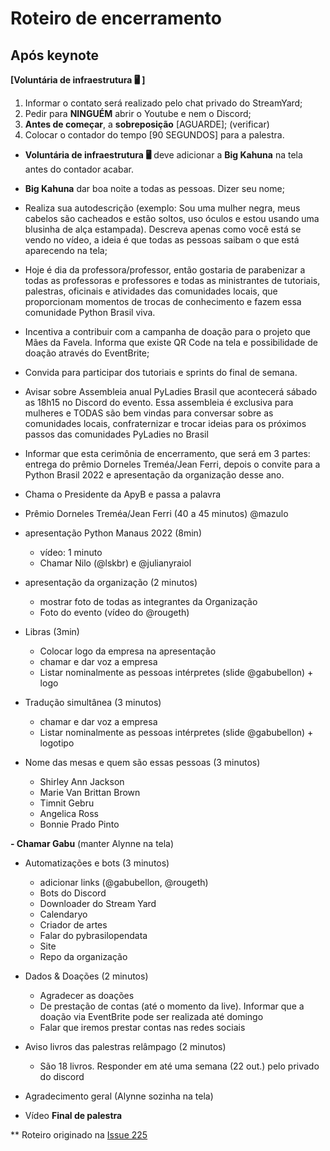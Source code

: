 # Roteiro de encerramento

## Após keynote

**[Voluntária de infraestrutura :desktop_computer: ]**

1. Informar o contato será realizado pelo chat privado do StreamYard;
2. Pedir para **NINGUÉM** abrir o Youtube e nem o Discord;
3. **Antes de começar**, a **sobreposição** [AGUARDE]; (verificar)
4. Colocar o contador do tempo [90 SEGUNDOS] para a palestra.

- **Voluntária de infraestrutura :desktop_computer:** deve adicionar a **Big Kahuna** na tela antes do contador acabar.

- **Big Kahuna** dar boa noite a todas as pessoas. Dizer seu nome;
- Realiza sua autodescrição (exemplo: Sou uma mulher negra, meus cabelos são cacheados e estão soltos, uso óculos e estou usando uma blusinha de alça estampada). Descreva apenas como você está se vendo no vídeo, a ideia é que todas as pessoas saibam o que está aparecendo na tela;

- Hoje é dia da professora/professor, então gostaria de parabenizar a todas as professoras e professores e todas as ministrantes de tutoriais, palestras, oficinais e atividades das comunidades locais, que proporcionam momentos de trocas de conhecimento e fazem essa comunidade Python Brasil viva.

- Incentiva a contribuir com a campanha de doação para o projeto que Mães da Favela. Informa que existe QR Code na tela e possibilidade de doação através do EventBrite;

- Convida para participar dos tutoriais e sprints do final de semana.

- Avisar sobre Assembleia anual PyLadies Brasil que acontecerá sábado as 18h15 no Discord do evento. Essa assembleia é exclusiva para mulheres e TODAS são bem vindas para conversar sobre as comunidades locais, confraternizar e trocar ideias para os próximos passos das comunidades PyLadies no Brasil

- Informar que esta cerimônia de encerramento, que será em 3 partes: entrega do prêmio Dorneles Treméa/Jean Ferri, depois o convite para a Python Brasil 2022 e apresentação da organização desse ano.


- Chama o Presidente da ApyB e passa a palavra

- Prêmio Dorneles Treméa/Jean Ferri (40 a 45 minutos) @mazulo

- apresentação Python Manaus 2022 (8min)
    - vídeo: 1 minuto
    - Chamar Nilo (@lskbr) e @julianyraiol

- apresentação da organização (2 minutos) 
    - mostrar foto de todas as integrantes da Organização
    - Foto do evento (vídeo do @rougeth)
    
- Libras (3min)
    - Colocar logo da empresa na apresentação
    - chamar e dar voz a empresa
    - Listar nominalmente as pessoas intérpretes (slide @gabubellon) + logo

- Tradução simultânea (3 minutos)
    - chamar e dar voz a empresa
    - Listar nominalmente as pessoas intérpretes  (slide @gabubellon) + logotipo
    
- Nome das mesas e quem são essas pessoas (3 minutos)
    - Shirley Ann Jackson 
    - Marie Van Brittan Brown
    - Timnit Gebru
    - Angelica Ross 
    - Bonnie Prado Pinto
    
**- Chamar Gabu** (manter Alynne na tela)

- Automatizações e bots (3 minutos)
    - adicionar links (@gabubellon, @rougeth)
    - Bots do Discord
    - Downloader do Stream Yard
    - Calendaryo
    - Criador de artes
    - Falar do pybrasilopendata
    - Site
    - Repo da organização
    
- Dados & Doações (2 minutos)
    - Agradecer as doações
    - De prestação de contas (até o momento da live). Informar que a doação via EventBrite pode ser realizada até domingo
    - Falar que iremos prestar contas nas redes sociais
    
- Aviso livros das palestras relâmpago (2 minutos)
    - São 18 livros. Responder em até uma semana (22 out.) pelo privado do discord
    
- Agradecimento geral (Alynne sozinha na tela)
- Vídeo **Final de palestra**

** Roteiro originado na [Issue 225](https://github.com/pythonbrasil/pybr2021-org/issues/225)

